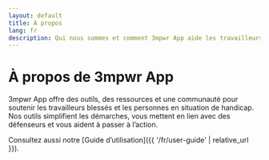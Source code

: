 ```yaml
---
layout: default
title: À propos
lang: fr
description: Qui nous sommes et comment 3mpwr App aide les travailleurs blessés et les personnes en situation de handicap au Canada.
---
```


# À propos de 3mpwr App

3mpwr App offre des outils, des ressources et une communauté pour soutenir les travailleurs blessés et les personnes en situation de handicap.  
Nos outils simplifient les démarches, vous mettent en lien avec des défenseurs et vous aident à passer à l’action.

Consultez aussi notre [Guide d’utilisation]({{ '/fr/user-guide' | relative_url }}).
